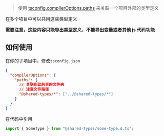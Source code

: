> 使用 [tsconfig.compilerOptions.paths](https://www.typescriptlang.org/tsconfig#paths) 来关联一个项目外部的类型定义

在多个项目中可以共用这些类型定义

**需要注意，这些内容只能导出类型定义，不能导出变量或者其他 js 代码功能**

## 如何使用

在你的子项目中，修改`tsconfig.json`

```json
{
  "compilerOptions": {
    "paths": {
      // 关联到此共享的文件夹
      // 注意文件路径
      "@shared-types/*": ["../@shared-types/*"]
    }
  }
}
```

在代码中引用

```typescript
import { SomeType } from "@shared-types/some-type.d.ts";
```
